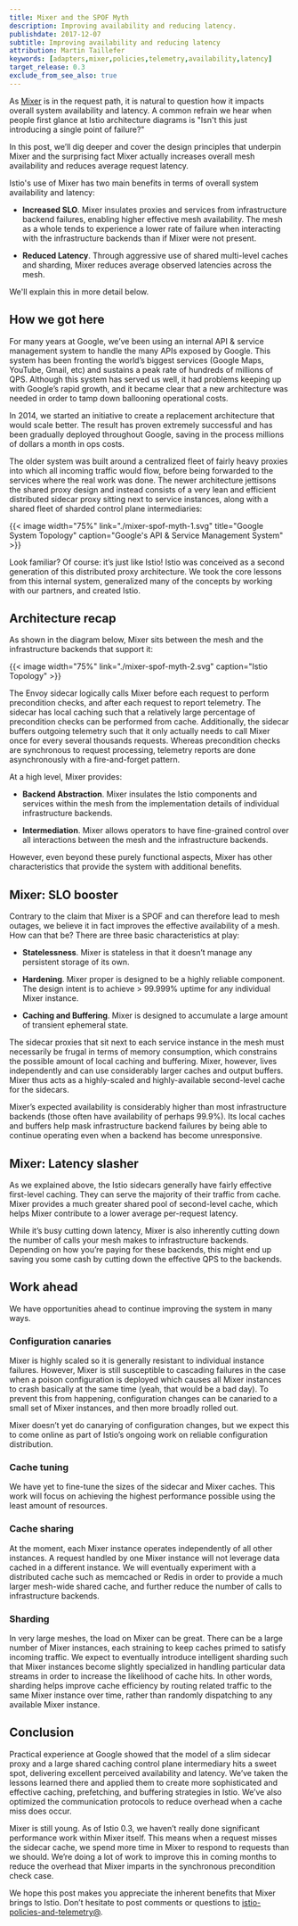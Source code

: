 ```yaml
---
title: Mixer and the SPOF Myth
description: Improving availability and reducing latency.
publishdate: 2017-12-07
subtitle: Improving availability and reducing latency
attribution: Martin Taillefer
keywords: [adapters,mixer,policies,telemetry,availability,latency]
target_release: 0.3
exclude_from_see_also: true
---
```


As [Mixer](https://istio.io/v1.6/docs/reference/config/policy-and-telemetry/) is in the request path, it is natural to question how it impacts
overall system availability and latency. A common refrain we hear when people first glance at Istio architecture diagrams is
"Isn't this just introducing a single point of failure?"

In this post, we’ll dig deeper and cover the design principles that underpin Mixer and the surprising fact Mixer actually
increases overall mesh availability and reduces average request latency.

Istio's use of Mixer has two main benefits in terms of overall system availability and latency:

* **Increased SLO**. Mixer insulates proxies and services from infrastructure backend failures, enabling higher effective mesh availability. The mesh as a whole tends to experience a lower rate of failure when interacting with the infrastructure backends than if Mixer were not present.

* **Reduced Latency**. Through aggressive use of shared multi-level caches and sharding, Mixer reduces average observed latencies across the mesh.

We'll explain this in more detail below.

## How we got here

For many years at Google, we’ve been using an internal API & service management system to handle the many APIs exposed by Google. This system has been fronting the world’s biggest services (Google Maps, YouTube, Gmail, etc) and sustains a peak rate of hundreds of millions of QPS. Although this system has served us well, it had problems keeping up with Google’s rapid growth, and it became clear that a new architecture was needed in order to tamp down ballooning operational costs.

In 2014, we started an initiative to create a replacement architecture that would scale better. The result has proven extremely successful and has been gradually deployed throughout Google, saving in the process millions of dollars a month in ops costs.

The older system was built around a centralized fleet of fairly heavy proxies into which all incoming traffic would flow, before being forwarded to the services where the real work was done. The newer architecture jettisons the shared proxy design and instead consists of a very lean and efficient distributed sidecar proxy sitting next to service instances, along with a shared fleet of sharded control plane intermediaries:

{{< image width="75%"
    link="./mixer-spof-myth-1.svg"
    title="Google System Topology"
    caption="Google's API & Service Management System"
    >}}

Look familiar? Of course: it’s just like Istio! Istio was conceived as a second generation of this distributed proxy architecture. We took the core lessons from this internal system, generalized many of the concepts by working with our partners, and created Istio.

## Architecture recap

As shown in the diagram below, Mixer sits between the mesh and the infrastructure backends that support it:

{{< image width="75%" link="./mixer-spof-myth-2.svg" caption="Istio Topology" >}}

The Envoy sidecar logically calls Mixer before each request to perform precondition checks, and after each request to report telemetry.
The sidecar has local caching such that a relatively large percentage of precondition checks can be performed from cache. Additionally, the
sidecar buffers outgoing telemetry such that it only actually needs to call Mixer once for every several thousands requests. Whereas precondition
checks are synchronous to request processing, telemetry reports are done asynchronously with a fire-and-forget pattern.

At a high level, Mixer provides:

* **Backend Abstraction**. Mixer insulates the Istio components and services within the mesh from the implementation details of individual infrastructure backends.

* **Intermediation**. Mixer allows operators to have fine-grained control over all interactions between the mesh and the infrastructure backends.

However, even beyond these purely functional aspects, Mixer has other characteristics that provide the system with additional benefits.

## Mixer: SLO booster

Contrary to the claim that Mixer is a SPOF and can therefore lead to mesh outages, we believe it in fact improves the effective availability of a mesh. How can that be? There are three basic characteristics at play:

* **Statelessness**. Mixer is stateless in that it doesn’t manage any persistent storage of its own.

* **Hardening**. Mixer proper is designed to be a highly reliable component. The design intent is to achieve > 99.999% uptime for any individual Mixer instance.

* **Caching and Buffering**. Mixer is designed to accumulate a large amount of transient ephemeral state.

The sidecar proxies that sit next to each service instance in the mesh must necessarily be frugal in terms of memory consumption, which constrains the possible amount of local caching and buffering. Mixer, however, lives independently and can use considerably larger caches and output buffers. Mixer thus acts as a highly-scaled and highly-available second-level cache for the sidecars.

Mixer’s expected availability is considerably higher than most infrastructure backends (those often have availability of perhaps 99.9%). Its local caches and buffers help mask infrastructure backend failures by being able to continue operating even when a backend has become unresponsive.

## Mixer: Latency slasher

As we explained above, the Istio sidecars generally have fairly effective first-level caching. They can serve the majority of their traffic from cache. Mixer provides a much greater shared pool of second-level cache, which helps Mixer contribute to a lower average per-request latency.

While it’s busy cutting down latency, Mixer is also inherently cutting down the number of calls your mesh makes to infrastructure backends. Depending on how you’re paying for these backends, this might end up saving you some cash by cutting down the effective QPS to the backends.

## Work ahead

We have opportunities ahead to continue improving the system in many ways.

### Configuration canaries

Mixer is highly scaled so it is generally resistant to individual instance failures. However, Mixer is still susceptible to cascading
failures in the case when a poison configuration is deployed which causes all Mixer instances to crash basically at the same time
(yeah, that would be a bad day). To prevent this from happening, configuration changes can be canaried to a small set of Mixer instances,
and then more broadly rolled out.

Mixer doesn’t yet do canarying of configuration changes, but we expect this to come online as part of Istio’s ongoing work on reliable
configuration distribution.

### Cache tuning

We have yet to fine-tune the sizes of the sidecar and Mixer caches. This work will focus on achieving the highest performance possible using the least amount of resources.

### Cache sharing

At the moment, each Mixer instance operates independently of all other instances. A request handled by one Mixer instance will not leverage data cached in a different instance. We will eventually experiment with a distributed cache such as memcached or Redis in order to provide a much larger mesh-wide shared cache, and further reduce the number of calls to infrastructure backends.

### Sharding

In very large meshes, the load on Mixer can be great. There can be a large number of Mixer instances, each straining to keep caches primed to
satisfy incoming traffic. We expect to eventually introduce intelligent sharding such that Mixer instances become slightly specialized in
handling particular data streams in order to increase the likelihood of cache hits. In other words, sharding helps improve cache
efficiency by routing related traffic to the same Mixer instance over time, rather than randomly dispatching to
any available Mixer instance.

## Conclusion

Practical experience at Google showed that the model of a slim sidecar proxy and a large shared caching control plane intermediary hits a sweet
spot, delivering excellent perceived availability and latency. We’ve taken the lessons learned there and applied them to create more sophisticated and
effective caching, prefetching, and buffering strategies in Istio. We’ve also optimized the communication protocols to reduce overhead when a cache miss does occur.

Mixer is still young. As of Istio 0.3, we haven’t really done significant performance work within Mixer itself. This means when a request misses the sidecar
cache, we spend more time in Mixer to respond to requests than we should. We’re doing a lot of work to improve this in coming months to reduce the overhead
that Mixer imparts in the synchronous precondition check case.

We hope this post makes you appreciate the inherent benefits that Mixer brings to Istio.
Don’t hesitate to post comments or questions to [istio-policies-and-telemetry@](https://groups.google.com/forum/#!forum/istio-policies-and-telemetry).
